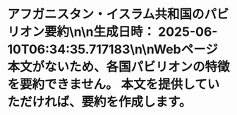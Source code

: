 # アフガニスタン・イスラム共和国のパビリオン要約\n\n**生成日時：** 2025-06-10T06:34:35.717183\n\nWebページ本文がないため、各国パビリオンの特徴を要約できません。  本文を提供していただければ、要約を作成します。